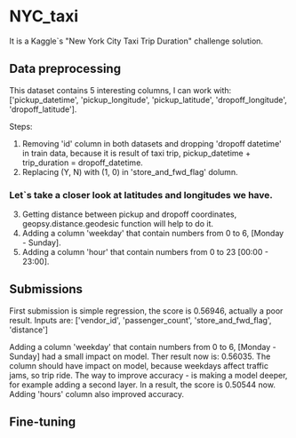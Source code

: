# NYC_taxi

It is a Kaggle`s "New York City Taxi Trip Duration" challenge solution.

## Data preprocessing

This dataset contains 5 interesting columns, I can work with: ['pickup_datetime', 'pickup_longitude', 'pickup_latitude', 'dropoff_longitude', 'dropoff_latitude'].

Steps:
1) Removing 'id' column in both datasets and dropping 'dropoff datetime' in train data, because it is result of taxi trip, pickup_datetime + trip_duration = dropoff_datetime.
2) Replacing (Y, N) with (1, 0) in 'store_and_fwd_flag' dolumn.

### Let`s take a closer look at latitudes and longitudes we have.

3) Getting distance between pickup and dropoff coordinates, geopsy.distance.geodesic function will help to do it.
4) Adding a column 'weekday' that contain numbers from 0 to 6, [Monday - Sunday].
5) Adding a column 'hour' that contain numbers from 0 to 23 [00:00 - 23:00].

## Submissions

First submission is simple regression, the score is 0.56946, actually a poor result. Inputs are: ['vendor_id', 'passenger_count', 'store_and_fwd_flag', 'distance']

Adding a column 'weekday' that contain numbers from 0 to 6, [Monday - Sunday] had a small impact on model. Ther result now is: 0.56035. The column should have impact on model, because weekdays affect traffic jams, so trip ride. The way to improve accuracy - is making a model deeper, for example adding a second layer. In a result, the score is 0.50544 now. Adding 'hours' column also improved accuracy.

## Fine-tuning
